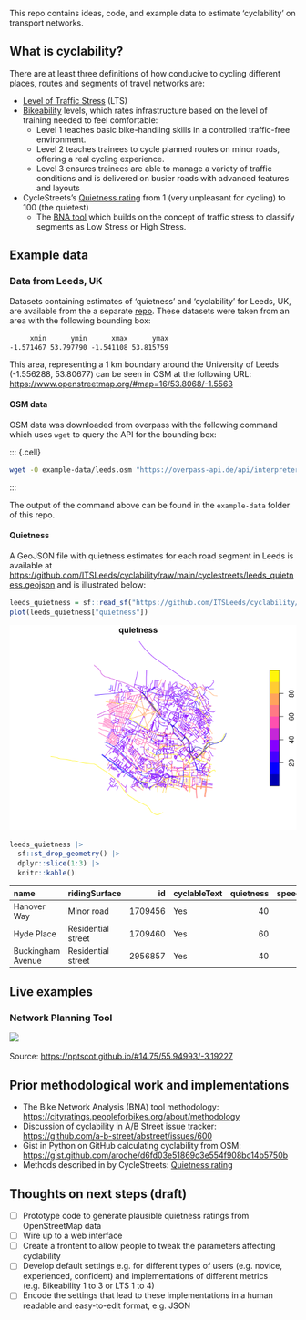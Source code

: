 
This repo contains ideas, code, and example data to estimate
‘cyclability’ on transport networks.

## What is cyclability?

There are at least three definitions of how conducive to cycling
different places, routes and segments of travel networks are:

- [Level of Traffic
  Stress](https://docs.conveyal.com/learn-more/traffic-stress) (LTS)
- [Bikeability](https://www.britishcycling.org.uk/cycletraining/article/ct20110111-cycletraining-What-is-Bikeability-0)
  levels, which rates infrastructure based on the level of training
  needed to feel comfortable:
  - Level 1 teaches basic bike-handling skills in a controlled
    traffic-free environment.
  - Level 2 teaches trainees to cycle planned routes on minor roads,
    offering a real cycling experience.
  - Level 3 ensures trainees are able to manage a variety of traffic
    conditions and is delivered on busier roads with advanced features
    and layouts
- CycleStreets’s [Quietness
  rating](https://www.cyclestreets.net/help/journey/howitworks/#quietness)
  from 1 (very unpleasant for cycling) to 100 (the quietest)
  - The [BNA tool](https://bna.peopleforbikes.org/#/) which builds on
    the concept of traffic stress to classify segments as Low Stress or
    High Stress.

## Example data

### Data from Leeds, UK

Datasets containing estimates of ‘quietness’ and ‘cyclability’ for
Leeds, UK, are available from the a separate
[repo](https://github.com/ITSLeeds/cyclability/). These datasets were
taken from an area with the following bounding box:

         xmin      ymin      xmax      ymax 
    -1.571467 53.797790 -1.541108 53.815759 

This area, representing a 1 km boundary around the University of Leeds
(-1.556288, 53.80677) can be seen in OSM at the following URL:
https://www.openstreetmap.org/#map=16/53.8068/-1.5563

#### OSM data

OSM data was downloaded from overpass with the following command which
uses `wget` to query the API for the bounding box:

::: {.cell}

``` bash
wget -O example-data/leeds.osm "https://overpass-api.de/api/interpreter?data=[out:xml][timeout:25];(way[highway](53.797790,-1.571467,53.815759,-1.541108);node(w););out body;>;out skel qt;"
```

:::

The output of the command above can be found in the `example-data`
folder of this repo.

#### Quietness

A GeoJSON file with quietness estimates for each road segment in Leeds
is available at
https://github.com/ITSLeeds/cyclability/raw/main/cyclestreets/leeds_quietness.geojson
and is illustrated below:

``` r
leeds_quietness = sf::read_sf("https://github.com/ITSLeeds/cyclability/raw/main/cyclestreets/leeds_quietness.geojson")
plot(leeds_quietness["quietness"])
```

![](README_files/figure-commonmark/unnamed-chunk-3-1.png)

``` r
leeds_quietness |>
  sf::st_drop_geometry() |>
  dplyr::slice(1:3) |>
  knitr::kable()
```

| name              | ridingSurface      |      id | cyclableText | quietness | speedMph | speedKmph | pause | color    |
|:------------------|:-------------------|--------:|:-------------|----------:|---------:|----------:|------:|:---------|
| Hanover Way       | Minor road         | 1709456 | Yes          |        40 |       16 |        26 |     0 | \#9295FF |
| Hyde Place        | Residential street | 1709460 | Yes          |        60 |       15 |        24 |     0 | \#B06840 |
| Buckingham Avenue | Residential street | 2956857 | Yes          |        40 |       15 |        24 |     0 | \#9295FF |

## Live examples

### Network Planning Tool

![](https://user-images.githubusercontent.com/122299965/236216704-72d7a546-6d69-4a8b-97fd-eb29f4f51115.png)

Source: https://nptscot.github.io/#14.75/55.94993/-3.19227

## Prior methodological work and implementations

- The Bike Network Analysis (BNA) tool methodology:
  https://cityratings.peopleforbikes.org/about/methodology
- Discussion of cyclability in A/B Street issue tracker:
  https://github.com/a-b-street/abstreet/issues/600
- Gist in Python on GitHub calculating cyclability from OSM:
  https://gist.github.com/aroche/d6fd03e51869c3e554f908bc14b5750b
- Methods described in by CycleStreets: [Quietness
  rating](https://www.cyclestreets.net/help/journey/howitworks/#quietness)

## Thoughts on next steps (draft)

- [ ] Prototype code to generate plausible quietness ratings from
  OpenStreetMap data
- [ ] Wire up to a web interface
- [ ] Create a frontent to allow people to tweak the parameters
  affecting cyclability
- [ ] Develop default settings e.g. for different types of users
  (e.g. novice, experienced, confident) and implementations of different
  metrics (e.g. Bikeability 1 to 3 or LTS 1 to 4)
- [ ] Encode the settings that lead to these implementations in a human
  readable and easy-to-edit format, e.g. JSON
